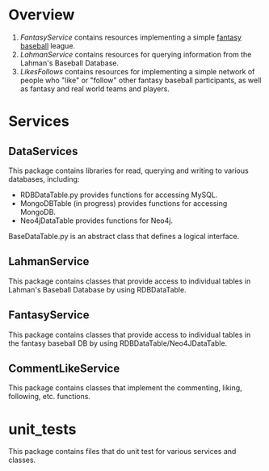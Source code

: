 
# Overview

1. _FantasyService_ contains resources implementing a simple
[fantasy baseball](https://en.wikipedia.org/wiki/Fantasy_baseball) league.
2. _LahmanService_ contains resources for querying information from the Lahman's 
Baseball Database.
3. _LikesFollows_ contains resources for implementing a simple network of people who "like"
or "follow" other fantasy baseball participants, as well as fantasy and real world
teams and players.

   

# Services

## DataServices

This package contains libraries for read, querying and writing to various databases, including:
- RDBDataTable.py provides functions for accessing MySQL.
- MongoDBTable (in progress) provides functions for accessing MongoDB.
- Neo4jDataTable provides functions for Neo4j.



BaseDataTable.py is an abstract class that defines a logical interface.


## LahmanService

This package contains classes that provide access to individual tables in Lahman's Baseball Database by
using RDBDataTable.

## FantasyService

This package contains classes that provide access to individual tables in the fantasy baseball DB by
using RDBDataTable/Neo4JDataTable.

## CommentLikeService

This package contains classes that implement the commenting, liking, following, etc. functions.

# unit_tests

This package contains files that do unit test for various services and classes.





